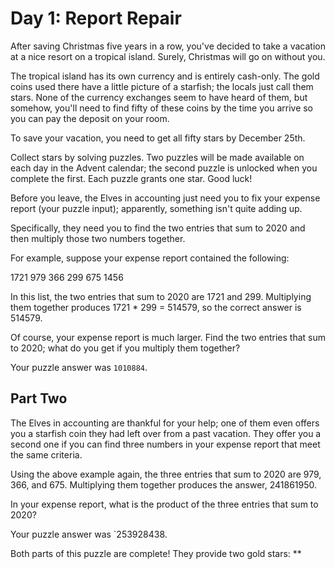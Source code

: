 # Day 1: Report Repair

After saving Christmas five years in a row, you've decided to take a vacation at a nice resort on a tropical island. Surely, Christmas will go on without you.

The tropical island has its own currency and is entirely cash-only. The gold coins used there have a little picture of a starfish; the locals just call them stars. None of the currency exchanges seem to have heard of them, but somehow, you'll need to find fifty of these coins by the time you arrive so you can pay the deposit on your room.

To save your vacation, you need to get all fifty stars by December 25th.

Collect stars by solving puzzles. Two puzzles will be made available on each day in the Advent calendar; the second puzzle is unlocked when you complete the first. Each puzzle grants one star. Good luck!

Before you leave, the Elves in accounting just need you to fix your expense report (your puzzle input); apparently, something isn't quite adding up.

Specifically, they need you to find the two entries that sum to 2020 and then multiply those two numbers together.

For example, suppose your expense report contained the following:

1721
979
366
299
675
1456

In this list, the two entries that sum to 2020 are 1721 and 299. Multiplying them together produces 1721 * 299 = 514579, so the correct answer is 514579.

Of course, your expense report is much larger. Find the two entries that sum to 2020; what do you get if you multiply them together?

Your puzzle answer was `1010884`.

## Part Two

The Elves in accounting are thankful for your help; one of them even offers you a starfish coin they had left over from a past vacation. They offer you a second one if you can find three numbers in your expense report that meet the same criteria.

Using the above example again, the three entries that sum to 2020 are 979, 366, and 675. Multiplying them together produces the answer, 241861950.

In your expense report, what is the product of the three entries that sum to 2020?

Your puzzle answer was `253928438.

Both parts of this puzzle are complete! They provide two gold stars: **
